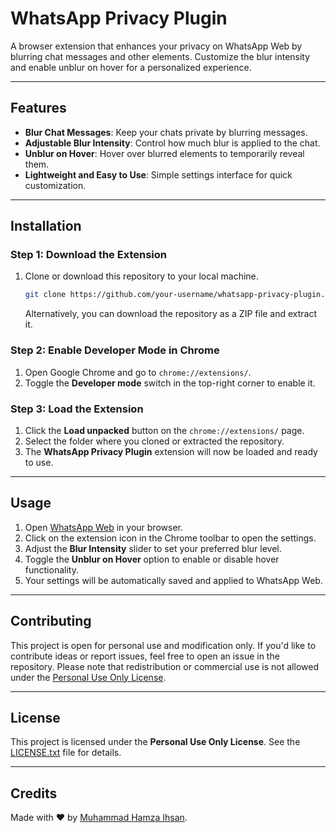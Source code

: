 

# WhatsApp Privacy Plugin

A browser extension that enhances your privacy on WhatsApp Web by blurring chat messages and other elements. Customize the blur intensity and enable unblur on hover for a personalized experience.



---

## Features

- **Blur Chat Messages**: Keep your chats private by blurring messages.
- **Adjustable Blur Intensity**: Control how much blur is applied to the chat.
- **Unblur on Hover**: Hover over blurred elements to temporarily reveal them.
- **Lightweight and Easy to Use**: Simple settings interface for quick customization.

---

## Installation

### Step 1: Download the Extension
1. Clone or download this repository to your local machine.
   ```bash
   git clone https://github.com/your-username/whatsapp-privacy-plugin.git
   ```
   Alternatively, you can download the repository as a ZIP file and extract it.

### Step 2: Enable Developer Mode in Chrome
1. Open Google Chrome and go to `chrome://extensions/`.
2. Toggle the **Developer mode** switch in the top-right corner to enable it.

### Step 3: Load the Extension
1. Click the **Load unpacked** button on the `chrome://extensions/` page.
2. Select the folder where you cloned or extracted the repository.
3. The **WhatsApp Privacy Plugin** extension will now be loaded and ready to use.

---

## Usage

1. Open [WhatsApp Web](https://web.whatsapp.com/) in your browser.
2. Click on the extension icon in the Chrome toolbar to open the settings.
3. Adjust the **Blur Intensity** slider to set your preferred blur level.
4. Toggle the **Unblur on Hover** option to enable or disable hover functionality.
5. Your settings will be automatically saved and applied to WhatsApp Web.

---

## Contributing

This project is open for personal use and modification only. If you'd like to contribute ideas or report issues, feel free to open an issue in the repository. Please note that redistribution or commercial use is not allowed under the [Personal Use Only License](LICENSE.txt).

---

## License

This project is licensed under the **Personal Use Only License**. See the [LICENSE.txt](LICENSE.txt) file for details.

---

## Credits

Made with ❤️ by [Muhammad Hamza Ihsan](https://github.com/your-username).

